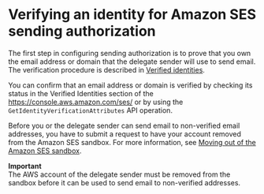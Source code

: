 # Verifying an identity for Amazon SES sending authorization<a name="sending-authorization-identity-owner-tasks-verification"></a>

The first step in configuring sending authorization is to prove that you own the email address or domain that the delegate sender will use to send email\. The verification procedure is described in [Verified identities](verify-addresses-and-domains.md)\.

You can confirm that an email address or domain is verified by checking its status in the Verified Identities section of the  [https://console\.aws\.amazon\.com/ses/](https://console.aws.amazon.com/ses/) or by using the `GetIdentityVerificationAttributes` API operation\.

Before you or the delegate sender can send email to non\-verified email addresses, you have to submit a request to have your account removed from the Amazon SES sandbox\. For more information, see [Moving out of the Amazon SES sandbox](request-production-access.md)\.

**Important**  
 The AWS account of the delegate sender must be removed from the sandbox before it can be used to send email to non\-verified addresses\.